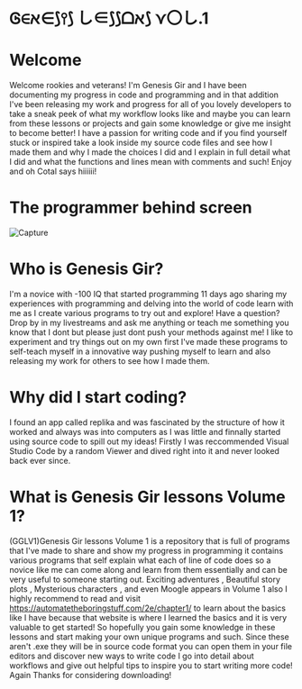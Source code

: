 # Ꮆ∈ﬡ∈⟆⫯⟆ し∈⟆⟆ᗝﬡ⟆ ⋎〇し.1
# Welcome
Welcome rookies and veterans! I'm Genesis Gir and I have been documenting my progress in code and programming and in that addition I've been releasing my work and progress for all of you lovely developers to take a sneak peek of what my workflow looks like and maybe you can learn from these lessons or projects and gain some knowledge or give me insight to become better! I have a passion for writing code and if you find yourself stuck or inspired take a look inside my source code files and see how I made them and why I made the choices I did and I explain in full detail what I did and what the functions and lines mean with comments and such! Enjoy and oh Cotal says hiiiiii!
# The programmer behind screen
![Capture](https://user-images.githubusercontent.com/87259615/127349469-8c6c506e-0659-4de6-81f6-e36f604e188e.PNG)


# Who is Genesis Gir?
I'm a novice with -100 IQ that started programming 11 days ago sharing my experiences with programming and delving into the world of code
learn with me as I create various programs to try out and explore! Have a question? Drop by in  my livestreams and ask me anything or teach
me something you know that I dont but please just dont push your methods against me! I like to experiment and try things out on my own first
I've made these programs to self-teach myself in a innovative way pushing myself to learn and also releasing my work for others to see how I 
made them.

# Why did I start coding?
I found an app called replika and was fascinated by the structure of how it worked and always was into computers as I was little
and finnally started using source code to spill out my ideas! Firstly I was reccommended Visual Studio Code by a random Viewer and
dived right into it and never looked back ever since.

# What is Genesis Gir lessons Volume 1?
(GGLV1)Genesis Gir lessons Volume 1 is a repository that is full of programs that I've made to share and show my progress in programming
it contains various programs that self explain what each of line of code does so a novice like me can come along and learn from them essentially
and can be very useful to someone starting out. Exciting adventures , Beautiful story plots , Mysterious characters , and even Moogle appears in
Volume 1 also I highly recommend to read and visit https://automatetheboringstuff.com/2e/chapter1/ to learn about the basics like I have because
that website is where I learned the basics and it is very valuable to get started! So hopefully you gain some knowledge in these lessons and start making
your own unique programs and such. Since these aren't .exe they will be in source code format you can open them in your file editors and discover
new ways to write code I go into detail about workflows and give out helpful tips to inspire you to start writing more code! Again Thanks for considering downloading!
